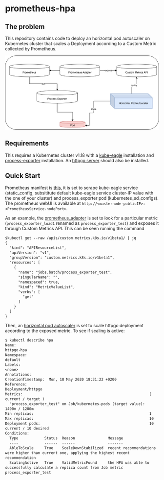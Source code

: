 # prometheus-hpa

## The problem
This repository contains code to deploy an horizontal pod autoscaler on Kubernetes cluster that scales a Deployment according to a Custom Metric collected by Prometheus.

![Overview](hpa_.png)

## Requirements
This requires a Kubernetes cluster v1.18 with a [kube-eagle](kube-eagle/kube-eagle.yaml) installation and [process-exporter](process_exporter/process_exporter_deployment.yaml) installation. An [httpgo server](httpgo/httpgo.yaml) should also be installed.

## Quick Start
Prometheus manifest is [this](prometheus/prometheus.yaml), it is set to scrape kube-eagle service (static_config, subsititute default kube-eagle service cluster-IP value with the one of your cluster) and process_exporter pod (kubernetes_sd_configs). The prometheus webUI is available at ```http://<masternode-publicIP>:<PrometheusService-nodePort>```.

As an example, the [prometheus_adapter](prometheus/prometheus_adapter.yaml) is set to look for a particular metric (```process_exporter_load1``` renamed as ```process_exporter_test```) and exposes it through Custom Metrics API. This can be seen running the command
````
$kubectl get --raw /apis/custom.metrics.k8s.io/v1beta1/ | jq
{
  "kind": "APIResourceList",
  "apiVersion": "v1",
  "groupVersion": "custom.metrics.k8s.io/v1beta1",
  "resources": [
    {
      "name": "jobs.batch/process_exporter_test",
      "singularName": "",
      "namespaced": true,
      "kind": "MetricValueList",
      "verbs": [
        "get"
      ]
    }
  ]
}
````

Then, an [horizontal pod autoscaler](hpa/hpa.yaml) is set to scale httpgo deployment according to the exposed metric. To see if scaling is active:
````
$ kubectl describe hpa
Name:                                                             httpgo-hpa
Namespace:                                                        default
Labels:                                                           <none>
Annotations:                                                      CreationTimestamp:  Mon, 18 May 2020 18:31:22 +0200
Reference:                                                        Deployment/httpgo
Metrics:                                                          ( current / target )
  "process_exporter_test" on Job/kubernetes-pods (target value):  1490m / 1200m
Min replicas:                                                     1
Max replicas:                                                     10
Deployment pods:                                                  10 current / 10 desired
Conditions:
  Type            Status  Reason               Message
  ----            ------  ------               -------
  AbleToScale     True    ScaleDownStabilized  recent recommendations were higher than current one, applying the highest recent recommendation
  ScalingActive   True    ValidMetricFound     the HPA was able to successfully calculate a replica count from Job metric process_exporter_test
````
